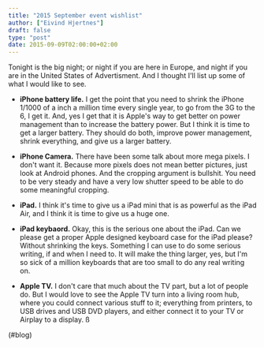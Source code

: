 ```yaml
---
title: "2015 September event wishlist"
author: ["Eivind Hjertnes"]
draft: false
type: "post"
date: 2015-09-09T02:00:00+02:00
---
```


Tonight is the big night; or night if you are here in Europe, and night
if you are in the United States of Advertisment. And I thought I'll list
up some of what I would like to see.

-   **iPhone battery life.** I get the point that you need to shrink the
    iPhone 1/1000 of a inch a million time every single year, to go from
    the 3G to the 6, I get it. And, yes I get that it is Apple's way to
    get better on power management than to increase the battery power. But
    I think it is time to get a larger battery. They should do both,
    improve power management, shrink everything, and give us a larger
    battery.

-   **iPhone Camera.** There have been some talk about more mega pixels. I
    don't want it. Because more pixels does not mean better pictures, just
    look at Android phones. And the cropping argument is bullshit. You
    need to be very steady and have a very low shutter speed to be able to
    do some meaningful cropping.

-   **iPad.** I think it's time to give us a iPad mini that is as powerful
    as the iPad Air, and I think it is time to give us a huge one.

-   **iPad keybaord.** Okay, this is the serious one about the iPad. Can we
    please get a proper Apple designed keyboard case for the iPad please?
    Without shrinking the keys. Something I can use to do some serious
    writing, if and when I need to. It will make the thing larger, yes,
    but I'm so sick of a million keyboards that are too small to do any
    real writing on.

-   **Apple TV.** I don't care that much about the TV part, but a lot of
    people do. But I would love to see the Apple TV turn into a living
    room hub, where you could connect various stuff to it; everything from
    printers, to USB drives and USB DVD players, and either connect it to
    your TV or Airplay to a display. ß

(#blog)

